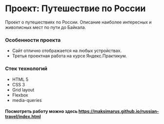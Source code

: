 # Проект: Путешествие по России

Проект о путешествиях по России. Описание наиболее интересных и живописных мест по пути до Байкала.

### Особенности проекта

* Сайт отлично отображается на любых устройствах.
* Третья проектная работа на курсе Яндекс.Практикум.

### Стек технологий

* HTML 5
* CSS 3
* Grid layout
* Flexbox
* media-queries

#### Посмотреть работу можно здесь https://maksimarus.github.io/russian-travel/index.html
